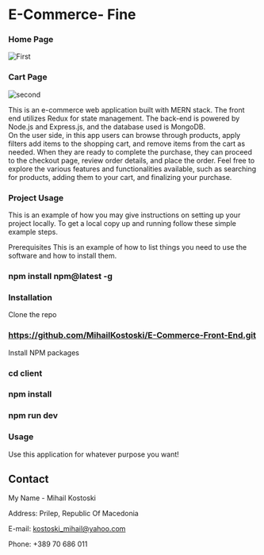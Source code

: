 # E-Commerce- Fine

### Home Page
![First](https://github.com/MihailKostoski/E-Commerce/assets/95694028/33a83f94-4b6e-4175-928f-20783f729d80)



### Cart Page
![second](https://github.com/MihailKostoski/E-Commerce/assets/95694028/9e149095-c5d3-4c90-a8ed-782f6c8e1c35)

This is an e-commerce web application built with  MERN stack. 
The front end utilizes Redux for state management. 
The back-end is powered by Node.js and Express.js, and the database used is MongoDB.  
On the user side, in this app users can browse through products, apply filters add items to the shopping cart, 
and remove items from the cart as needed. 
When they are ready to complete the purchase, they can proceed to the checkout page, review order details, and place the order.
Feel free to explore the various features and functionalities available, such as searching for products, adding them to your cart,
and finalizing your purchase.



### Project Usage

This is an example of how you may give instructions on setting up your project locally. 
To get a local copy up and running follow these simple example steps.

Prerequisites
This is an example of how to list things you need to use the software and how to install them.

### npm install npm@latest -g

### Installation
Clone the repo
### https://github.com/MihailKostoski/E-Commerce-Front-End.git
Install NPM packages
### cd client
### npm install 
### npm run dev




### Usage

Use this application for whatever purpose you want!



## Contact

My Name - Mihail Kostoski

Address: Prilep, Republic Of Macedonia

E-mail: kostoski_mihail@yahoo.com

Phone: +389 70 686 011



